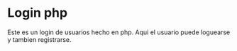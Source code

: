 Login php
===================

Este es un login de usuarios hecho en php. Aqui el usuario puede loguearse y tambien registrarse.

